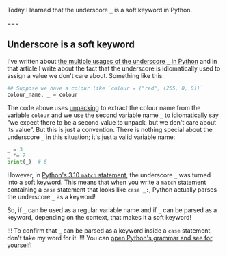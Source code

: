 Today I learned that the underscore `_` is a soft keyword in Python.

===


## Underscore is a soft keyword

I've written about [the multiple usages of the underscore `_` in Python](/blog/pydonts/usages-of-underscore) and in that article I write about the fact that the underscore is idiomatically used to assign a value we don't care about.
Something like this:

```py
## Suppose we have a colour like `colour = ("red", (255, 0, 0))`
colour_name, _ = colour
```

The code above uses [unpacking](/blog/pydonts/deep-unpacking) to extract the colour name from the variable `colour` and we use the second variable name `_` to idiomatically say “we expect there to be a second value to unpack, but we don't care about its value”.
But this is just a convention.
There is nothing special about the underscore `_` in this situation; it's just a valid variable name:

```py
_ = 3
_ *= 2
print(_)  # 6
```

However, in [Python's 3.10 `match` statement](/blog/pydonts/structural-pattern-matching-tutorial), the underscore `_` was turned into a soft keyword.
This means that when you write a `match` statement containing a `case` statement that looks like `case _:`, Python actually parses the underscore `_` as a keyword!

So, if `_` can be used as a regular variable name and if `_` can be parsed as a keyword, depending on the context, that makes it a soft keyword!

!!! To confirm that `_` can be parsed as a keyword inside a `case` statement, don't take my word for it.
!!! You can [open Python's grammar and see for yourself](https://github.com/python/cpython/blob/12a30bc1aa0586308bf3fe12c915bcc5e54a032f/Grammar/python.gram#L533)!
